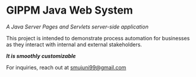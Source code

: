 # GIPPM Java Web System

*A Java Server Pages and Servlets server-side application*

This project is intended to demonstrate process automation for businesses as they interact with internal and external stakeholders.

***It is smoothly customizable***

For inquiries, reach out at smujuni99@gmail.com
